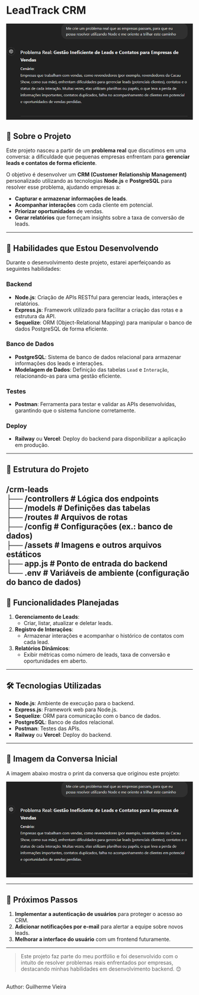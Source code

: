 # LeadTrack CRM

![Conversa Inicial](assets/github/chatgpt.png)

## 📖 Sobre o Projeto

Este projeto nasceu a partir de um **problema real** que discutimos em uma conversa: a dificuldade que pequenas empresas enfrentam para **gerenciar leads e contatos de forma eficiente**.

O objetivo é desenvolver um **CRM (Customer Relationship Management)** personalizado utilizando as tecnologias **Node.js** e **PostgreSQL** para resolver esse problema, ajudando empresas a:

- **Capturar e armazenar informações de leads**.
- **Acompanhar interações** com cada cliente em potencial.
- **Priorizar oportunidades** de vendas.
- **Gerar relatórios** que forneçam insights sobre a taxa de conversão de leads.

---

## 🚀 Habilidades que Estou Desenvolvendo

Durante o desenvolvimento deste projeto, estarei aperfeiçoando as seguintes habilidades:

### Backend
- **Node.js**: Criação de APIs RESTful para gerenciar leads, interações e relatórios.
- **Express.js**: Framework utilizado para facilitar a criação das rotas e a estrutura da API.
- **Sequelize**: ORM (Object-Relational Mapping) para manipular o banco de dados PostgreSQL de forma eficiente.

### Banco de Dados
- **PostgreSQL**: Sistema de banco de dados relacional para armazenar informações dos leads e interações.
- **Modelagem de Dados**: Definição das tabelas `Lead` e `Interação`, relacionando-as para uma gestão eficiente.

### Testes
- **Postman**: Ferramenta para testar e validar as APIs desenvolvidas, garantindo que o sistema funcione corretamente.

### Deploy
- **Railway** ou **Vercel**: Deploy do backend para disponibilizar a aplicação em produção.

---

## 📂 Estrutura do Projeto

/crm-leads <br>
├── /controllers # Lógica dos endpoints <br>
├── /models # Definições das tabelas <br>
├── /routes # Arquivos de rotas <br>
├── /config # Configurações (ex.: banco de dados) <br>
├── /assets # Imagens e outros arquivos estáticos <br>
├── app.js # Ponto de entrada do backend <br>
└── .env # Variáveis de ambiente (configuração do banco de dados)<br>
---

## 🌟 Funcionalidades Planejadas

1. **Gerenciamento de Leads**:  
   - Criar, listar, atualizar e deletar leads.
2. **Registro de Interações**:  
   - Armazenar interações e acompanhar o histórico de contatos com cada lead.
3. **Relatórios Dinâmicos**:  
   - Exibir métricas como número de leads, taxa de conversão e oportunidades em aberto.

---

## 🛠 Tecnologias Utilizadas

- **Node.js**: Ambiente de execução para o backend.
- **Express.js**: Framework web para Node.js.
- **Sequelize**: ORM para comunicação com o banco de dados.
- **PostgreSQL**: Banco de dados relacional.
- **Postman**: Testes das APIs.
- **Railway** ou **Vercel**: Deploy do backend.

---

## 📸 Imagem da Conversa Inicial

A imagem abaixo mostra o print da conversa que originou este projeto:

![Conversa Inicial](assets/github/chatgpt.png)

---

## 🚀 Próximos Passos

1. **Implementar a autenticação de usuários** para proteger o acesso ao CRM.
2. **Adicionar notificações por e-mail** para alertar a equipe sobre novos leads.
3. **Melhorar a interface do usuário** com um frontend futuramente.

---

> Este projeto faz parte do meu portfólio e foi desenvolvido com o intuito de resolver problemas reais enfrentados por empresas, destacando minhas habilidades em desenvolvimento backend. 😊<br>
<br>
Author: Guilherme Vieira 
